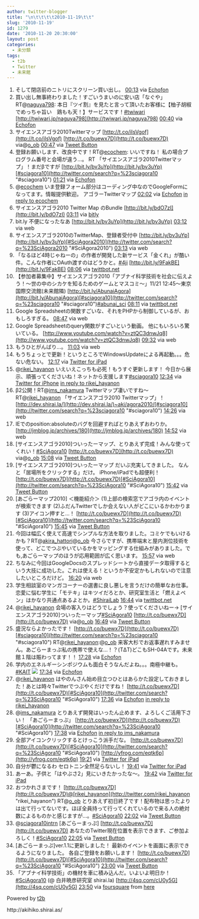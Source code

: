 ```yaml
---
author: twitter-blogger
title: "\n\t\t\t\t2010-11-19\t\t"
slug: '2010-11-19'
id: 1279
date: '2010-11-20 20:30:00'
layout: post
categories:
  - 未分類
tags:
  - t2b
  - Twitter
  - 未来館
---
```


<div xmlns:georss="http://www.georss.org/georss">

1.  <span><span>そして閉店前のニトリにスクリーン買い出し。</span> <span>[<span>00:13</span>](http://twitter.com/o_ob/status/5579396182188032) <span>via [Echofon](http://www.echofon.com/)</span></span></span>
2.  <span><span>買い出し無事終わりました！すごいうまいのに安い店「なぐや」 RT@[naguya798](http://twitter.com/naguya798 "naguya798"): 本日『ツイ割』を見たと言って頂いたお客様に【柚子胡椒でめっちゃ旨い　鶏もも天！】サービスです！[#twiwari](http://twitter.com/search?q=%23twiwari "#twiwari") [http://twiwari.jp/naguya798](http://twiwari.jp/naguya798)</span> <span>[<span>00:40</span>](http://twitter.com/o_ob/status/5586159056986112) <span>via [Echofon](http://www.echofon.com/)</span></span></span>
3.  <span><span>サイエンスアゴラ2010Twitterマップ [http://t.co/iIsVgof](http://t.co/iIsVgof) [http://t.co/buewx7D](http://t.co/buewx7D) via@[o_ob](http://twitter.com/o_ob "o_ob")</span> <span>[<span>00:47</span>](http://twitter.com/o_ob/status/5587885520592896) <span>via [Tweet Button](http://twitter.com/tweetbutton)</span></span></span>
4.  <span><span>登録お願いします、改良中です！RT@[ecochem](http://twitter.com/ecochem "ecochem"): いいですね！ 私の場合プログラム番号と会場が違う…。 RT 「サイエンスアゴラ2010Twitterマップ」！まだβですが [http://bit.ly/bv3uYp](http://bit.ly/bv3uYp)[#sciagora10](http://twitter.com/search?q=%23sciagora10 "#sciagora10")</span> <span>[<span>01:21</span>](http://twitter.com/o_ob/status/5596434439086080) <span>via [Echofon](http://www.echofon.com/)</span></span></span>
5.  <span><span>@[ecochem](http://twitter.com/ecochem "ecochem") いま登録フォーム部分はコーディング中なのでGoogleFormになってます。情報提供歓迎。 アゴラーTwitterマップ</span> <span>[<span>02:02</span>](http://twitter.com/o_ob/status/5606773499101184) <span>via [Echofon](http://www.echofon.com/)</span> [in reply to ecochem](http://twitter.com/ecochem/status/5605685605699585)</span></span>
6.  <span><span>サイエンスアゴラ2010 Twitter Map のBundle [http://bit.ly/bdO7zI](http://bit.ly/bdO7zI)</span> <span>[<span>03:11</span>](http://twitter.com/o_ob/status/5624087321776130) <span>via [bitly](http://bit.ly)</span></span></span>
7.  <span><span>bit.ly 不便になったなあ [http://bit.ly/bv3uYp](http://bit.ly/bv3uYp)</span> <span>[<span>03:12</span>](http://twitter.com/o_ob/status/5624509679800320) <span>via web</span></span></span>
8.  <span><span>サイエンスアゴラ2010のTwitterMap、登録者受付中 [http://bit.ly/bv3uYp](http://bit.ly/bv3uYp)[#SciAgora2010](http://twitter.com/search?q=%23SciAgora2010 "#SciAgora2010")</span> <span>[<span>03:13</span>](http://twitter.com/o_ob/status/5624695336472576) <span>via web</span></span></span>
9.  <span><span>「なるほど4時じゃねーの」の作者が開発した新サービス「金くれ」が酷い件。こんな作者にOAuth渡すのはどうかと。[#4ji](http://twitter.com/search?q=%234ji "#4ji") [http://bit.ly/9FakBE](http://bit.ly/9FakBE)</span> <span>[<span>08:06</span>](http://twitter.com/o_ob/status/5698463589212160) <span>via [twittbot.net](http://twittbot.net/)</span></span></span>
10.  <span><span>【参加者募集中】サイエンスアゴラ2010「アブナイ科学技術を社会に伝えよう！～世の中のシカケを知るためのゲームとマスコミ～」11/21 12:45～東京国際交流館(未来館隣) [http://bit.ly/AbunaiAgora](http://bit.ly/AbunaiAgora)[#sciagora10](http://twitter.com/search?q=%23sciagora10 "#sciagora10")[#abunai_sci](http://twitter.com/search?q=%23abunai_sci "#abunai_sci")</span> <span>[<span>08:11</span>](http://twitter.com/o_ob/status/5699656306659328) <span>via [twittbot.net](http://twittbot.net/)</span></span></span>
11.  <span><span>Google Spreadsheetの関数すごいな、それをPHPから制御しているが、おもしろすぎる。</span> <span>[<span>08:47</span>](http://twitter.com/o_ob/status/5708697917460480) <span>via web</span></span></span>
12.  <span><span>Google Spreadsheetのquery関数がすごいという動画。 他にもいろいろ驚いている。 [http://www.youtube.com/watch?v=ztQC3dnwJq8](http://www.youtube.com/watch?v=ztQC3dnwJq8)</span> <span>[<span>09:32</span>](http://twitter.com/o_ob/status/5720002074255361) <span>via web</span></span></span>
13.  <span><span>もうひとがんばり…。</span> <span>[<span>11:03</span>](http://twitter.com/o_ob/status/5743056322043904) <span>via web</span></span></span>
14.  <span><span>もうちょっとで更新！というところでWindowsUpdateによる再起動。。。危ない危ない。</span> <span>[<span>12:17</span>](http://twitter.com/o_ob/status/5761575910641664) <span>via [Twitter for iPad](http://itunes.apple.com/app/twitter/id333903271?mt=8)</span></span></span>
15.  <span><span>@[rikei_hayanon](http://twitter.com/rikei_hayanon "rikei_hayanon") いえいえこっちも必死！もうすぐ更新します！ 今日から展示、頑張ってくださいね！ネットから支援します[#sciagora10](http://twitter.com/search?q=%23sciagora10 "#sciagora10")</span> <span>[<span>12:34</span>](http://twitter.com/o_ob/status/5765836644024320) <span>via [Twitter for iPhone](http://twitter.com/)</span> [in reply to rikei_hayanon](http://twitter.com/rikei_hayanon/status/5765367741808640)</span></span>
16.  <span><span>β2公開！RT@[ims_nakamura](http://twitter.com/ims_nakamura "ims_nakamura") Twitterマップ凄いですね〜 RT@[rikei_hayanon](http://twitter.com/rikei_hayanon "rikei_hayanon") 「サイエンスアゴラ2010 Twitterマップ」！ [http://dev.shirai.la/](http://dev.shirai.la/)~aki/agora2010/[#sciagora10](http://twitter.com/search?q=%23sciagora10 "#sciagora10")</span> <span>[<span>14:26</span>](http://twitter.com/o_ob/status/5793961998286849) <span>via web</span></span></span>
17.  <span><span>IEでのposition:absoluteのバグを回避すればとりあえずおわりか。[http://jmblog.jp/archives/180](http://jmblog.jp/archives/180)</span> <span>[<span>14:52</span>](http://twitter.com/o_ob/status/5800524360192000) <span>via web</span></span></span>
18.  <span><span>[サイエンスアゴラ2010]ついったーマップ、とりあえず完成！みんな使ってくれい！[#SciAgora10](http://twitter.com/search?q=%23SciAgora10 "#SciAgora10") [http://t.co/buewx7D](http://t.co/buewx7D) via@[o_ob](http://twitter.com/o_ob "o_ob")</span> <span>[<span>15:08</span>](http://twitter.com/o_ob/status/5804724079034368) <span>via [Tweet Button](http://twitter.com/tweetbutton)</span></span></span>
19.  <span><span>[サイエンスアゴラ2010]ついったーマップ だいぶ充実してきました。 なんと「居場所をクリックする」だけ。 iPhone/iPadでも超便利！ [http://t.co/buewx7D](http://t.co/buewx7D)[#SciAgora10](http://twitter.com/search?q=%23SciAgora10 "#SciAgora10")</span> <span>[<span>15:42</span>](http://twitter.com/o_ob/status/5813298704420864) <span>via [Tweet Button](http://twitter.com/tweetbutton)</span></span></span>
20.  <span><span>[あごらーマップ2010] ＜機能紹介＞ (1)上部の検索窓でアゴラ内のイベントが検索できます (2)ふだんTwitterでしか会えない人がどこにいるかわかります (3)アイコン押すと…！ [http://t.co/buewx7D](http://t.co/buewx7D)[#SciAgora10](http://twitter.com/search?q=%23SciAgora10 "#SciAgora10")</span> <span>[<span>15:45</span>](http://twitter.com/o_ob/status/5814066803122176) <span>via [Tweet Button](http://twitter.com/tweetbutton)</span></span></span>
21.  <span><span>今回は幅広く使えて高速でシンプルな方法を取りました。コミケでもいけるかも？RT@[akira_hattori](http://twitter.com/akira_hattori "akira_hattori")@[o_ob](http://twitter.com/o_ob "o_ob") 今さらですが、携帯端末と屋内測位技術を使って、どこでつぶやいているかをマッピングする仕組みがありました。でも,あごらーマップのほうが応用範囲が広く思います。</span> <span>[<span>15:57</span>](http://twitter.com/o_ob/status/5816875791417344) <span>via web</span></span></span>
22.  <span><span>ちなみに今回はGoogleDocsのスプレッドシートから直接データ取得するという大技に成功した。これは使える！というか不安定かもしれないので注意したいところだけど。</span> <span>[<span>16:20</span>](http://twitter.com/o_ob/status/5822703705530368) <span>via web</span></span></span>
23.  <span><span>学生相談室のマンガコーナーの選書に良し悪しを言うだけの簡単なお仕事。恋愛に悩む学生に「モテキ」はキツイだろとか、研究室生活と「燃えよペン」はかなり共通点あるよとか。[#ShiraiLab](http://twitter.com/search?q=%23ShiraiLab "#ShiraiLab")</span> <span>[<span>16:44</span>](http://twitter.com/o_ob/status/5828769302454272) <span>via [twittbot.net](http://twittbot.net/)</span></span></span>
24.  <span><span>@[rikei_hayanon](http://twitter.com/rikei_hayanon "rikei_hayanon") 会場の客入りはどうでしょう？使ってくださいねー→ [サイエンスアゴラ2010]ついったーマップ[#SciAgora10](http://twitter.com/search?q=%23SciAgora10 "#SciAgora10") [http://t.co/buewx7D](http://t.co/buewx7D) via@[o_ob](http://twitter.com/o_ob "o_ob")</span> <span>[<span>16:49</span>](http://twitter.com/o_ob/status/5830098976514048) <span>via [Tweet Button](http://twitter.com/tweetbutton)</span></span></span>
25.  <span><span>盛況ならよかったです！ [http://t.co/buewx7D](http://t.co/buewx7D)[#sciagora10](http://twitter.com/search?q=%23sciagora10 "#sciagora10") RT@[rikei_hayanon](http://twitter.com/rikei_hayanon "rikei_hayanon"):@[o_ob](http://twitter.com/o_ob "o_ob") 来客大杉でお返事遅れすみません。あごらーまっぷ私の携帯で使えな…！？(TΔT)どこもSH-04Aです。未来館１階は賑わってます！！</span> <span>[<span>17:28</span>](http://twitter.com/o_ob/status/5839815048167424) <span>via [Echofon](http://www.echofon.com/)</span></span></span>
26.  <span><span>学内のエネルギーシンポジウムも面白そうなんだよね。。。南極中継も。[#KAIT](http://twitter.com/search?q=%23KAIT "#KAIT") [![](http://twitpic.com/show/thumb/38e197)](http://twitpic.com/38e197)</span> <span>[<span>17:34</span>](http://twitter.com/o_ob/status/5841277597782016) <span>via [Echofon](http://www.echofon.com/)</span></span></span>
27.  <span><span>@[rikei_hayanon](http://twitter.com/rikei_hayanon "rikei_hayanon") はやのんさん始め目立つひとはあらかた設定しておきました！あとは時々Twitterでつぶやくだけですね！ [http://t.co/buewx7D](http://t.co/buewx7D)[#SciAgora10](http://twitter.com/search?q=%23SciAgora10 "#SciAgora10")</span> <span>[<span>17:36</span>](http://twitter.com/o_ob/status/5841967195885568) <span>via [Echofon](http://www.echofon.com/)</span> [in reply to rikei_hayanon](http://twitter.com/rikei_hayanon/status/5834630708076544)</span></span>
28.  <span><span>@[ims_nakamura](http://twitter.com/ims_nakamura "ims_nakamura") とりあえず開発はいったん止めます、よろしくご活用下さい！ 「あごらーまっぷ」 [http://t.co/buewx7D](http://t.co/buewx7D)[#SciAgora10](http://twitter.com/search?q=%23SciAgora10 "#SciAgora10")</span> <span>[<span>17:38</span>](http://twitter.com/o_ob/status/5842413474021377) <span>via [Echofon](http://www.echofon.com/)</span> [in reply to ims_nakamura](http://twitter.com/ims_nakamura/status/5768285375176704)</span></span>
29.  <span><span>全部アイコンクリックするとけっこう派手だな。 [http://t.co/buewx7D](http://t.co/buewx7D)[#SciAgora10](http://twitter.com/search?q=%23SciAgora10 "#SciAgora10") [http://yfrog.com/eqtk6p](http://yfrog.com/eqtk6p)</span> <span>[<span>19:21</span>](http://twitter.com/o_ob/status/5868230178512896) <span>via [Twitter for iPad](http://itunes.apple.com/app/twitter/id333903271?mt=8)</span></span></span>
30.  <span><span>自分が鬱になるわ セロトニン全然足らないし！</span> <span>[<span>19:41</span>](http://twitter.com/o_ob/status/5873265050390528) <span>via [Twitter for iPad](http://itunes.apple.com/app/twitter/id333903271?mt=8)</span></span></span>
31.  <span><span>あーあ。子供と「はやぶさ2」見にいきたかったな～。</span> <span>[<span>19:42</span>](http://twitter.com/o_ob/status/5873511654498304) <span>via [Twitter for iPad](http://itunes.apple.com/app/twitter/id333903271?mt=8)</span></span></span>
32.  <span><span>おつかれさまです！ [http://t.co/buewx7D](http://t.co/buewx7D)@[rikei_hayanon](http://twitter.com/rikei_hayanon "rikei_hayanon") RT@[o_ob](http://twitter.com/o_ob "o_ob") とりあえず初日終了です！配布物は思ったよりは出て行ってないです。ほぼ全員持って行ってくれているので来る人の絶対数によるものかと感じますが…。[#SciAgora10](http://twitter.com/search?q=%23SciAgora10 "#SciAgora10")</span> <span>[<span>22:02</span>](http://twitter.com/o_ob/status/5908917649416192) <span>via [Tweet Button](http://twitter.com/tweetbutton)</span></span></span>
33.  <span><span>@[sciagora10intrn](http://twitter.com/sciagora10intrn "sciagora10intrn") [あごらーまっぷ] [http://t.co/buewx7D](http://t.co/buewx7D) あなたのTwitter現在位置を表示できます、ご参加よろしく！[#SciAgora10](http://twitter.com/search?q=%23SciAgora10 "#SciAgora10")</span> <span>[<span>22:05</span>](http://twitter.com/o_ob/status/5909576218054656) <span>via [Tweet Button](http://twitter.com/tweetbutton)</span></span></span>
34.  <span><span>[あごらーまっぷ]ver.1.1に更新しました！ 最新のイベントを画面に表示できるようになりました。 各自ご登録をお願いします！ [http://t.co/buewx7D](http://t.co/buewx7D)[#SciAgora10](http://twitter.com/search?q=%23SciAgora10 "#SciAgora10")</span> <span>[<span>23:00</span>](http://twitter.com/o_ob/status/5923313847115776) <span>via [Tweet Button](http://twitter.com/tweetbutton)</span></span></span>
35.  <span><span>「アブナイ科学技術」の機材を車に積み込んだ。いよいよ明日か！[#SciAgora10](http://twitter.com/search?q=%23SciAgora10 "#SciAgora10") (@ 白井暁彦研究室 shirai.la) [http://4sq.com/cU0y5G](http://4sq.com/cU0y5G)</span> <span>[<span>23:50</span>](http://twitter.com/o_ob/status/5935998533898241) <span>via [foursquare](http://foursquare.com)</span> from [here<span></span>](http://maps.google.com/maps?q=35.4863235,139.3416822)</span></span>

</div>

Powered by [t2b](http://t2b.utilz.jp/)

<div>http://akihiko.shirai.as/</div>